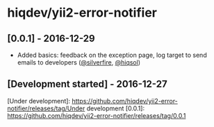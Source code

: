 # hiqdev/yii2-error-notifier

## [0.0.1] - 2016-12-29

- Added basics: feedback on the exception page, log target to send emails to developers ([@silverfire], [@hiqsol])

## [Development started] - 2016-12-27

[@silverfire]: https://github.com/SilverFire
[d.naumenko.a@gmail.com]: https://github.com/SilverFire
[@hiqsol]: https://github.com/hiqsol
[sol@hiqdev.com]: https://github.com/hiqsol
[Under development]: https://github.com/hiqdev/yii2-error-notifier/releases/tag/Under development
[0.0.1]: https://github.com/hiqdev/yii2-error-notifier/releases/tag/0.0.1
